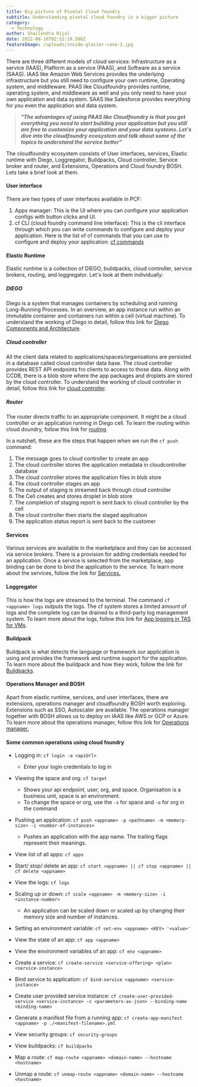 ```yaml
---
title: Big picture of Pivotal Cloud foundry
subtitle: Understanding pivotal cloud foundry in a bigger picture
category:
  - Technology
author: Shailendra Rijal
date: 2022-08-16T02:52:19.506Z
featureImage: /uploads/inside-glacier-cave-2.jpg
---
```

There are three different models of cloud services: Infrastructure as a service (IAAS), Platform as a service (PAAS), and Software as a service (SAAS). IAAS like Amazon Web Services provides the underlying infrastructure but you still need to configure your own runtime, Operating system, and middleware. PAAS like Cloudfoundry provides runtime, operating system, and middleware as well and you only need to have your own application and data system. SAAS like Salesforce provides everything for you even the application and data system. 

> ***"The advantages of using PAAS like Cloudfoundry is that you get everything you need to start building your application but you still are free to customize your application and your data systems. Let's dive into the cloudfoundry ecosystem and talk about some of the topics to understand the service better"***

The cloudfoundry ecosystem consists of User interfaces, services, Elastic runtime with Diego, Loggregator, Buildpacks, Cloud controller, Service broker and router, and Extensions, Operations and Cloud foundry BOSH. Lets take a brief look at them.

#### User interface

There are two types of user interfaces available in PCF:

1. Apps manager: This is the UI where you can configure your application configs with button clicks and UI.
2. cf CLI (cloud foundry command line interface): This is the cli interface through which you can write commands to configure and deploy your application. Here is the list of cf commands that you can use to configure and deploy your application: [cf commands](https://cli.cloudfoundry.org/en-US/v8/)

#### Elastic Runtime

Elastic runtime is a collection of DIEGO, buildpacks, cloud controller, service brokers, routing, and loggregator. Let's look at them individually:

##### DIEGO

Diego is a system that manages containers by scheduling and running Long-Running Processes. In an overview, an app instance run within an immutable container and containers run within a cell (virtual machine).  To understand the working of Diego in detail, follow this link for [Diego Components and Architecture](https://docs.pivotal.io/application-service/2-13/concepts/diego/diego-architecture.html).

##### Cloud controller

All the client data related to applications/spaces/organisations are persisted in a database called cloud controller data base. The cloud controller provides REST API endpoints fro clients to access to those data. Along with CCDB, there is a blob store where the app packages and droplets are stored by the cloud controller. To understand the working of cloud controller in detail, follow this link for [cloud controller](https://docs.pivotal.io/application-service/2-13/concepts/architecture/cloud-controller.html).

##### Router

The router directs traffic to an appropriate component. It might be a cloud controller or an application running in Diego cell. To learn the routing within cloud doundry, follow this link for [routing](https://docs.pivotal.io/application-service/2-13/concepts/cf-routing-architecture.html).

In a nutshell, these are the steps that happen when we run the `cf push` command:

1. The message goes to cloud controller to create an app
2. The cloud controller stores the application metadata in cloudcontroller database
3. The cloud controller stores the  application files in blob store
4. The cloud controller stages an app
5. The output of staging is streamed back through cloud controller
6. The Cell creates and stores droplet in blob store
7. The completion of staging report is sent back to cloud controller by the cell
8. The cloud controller then starts the staged application
9. The application status report is sent back to the customer

#### Services

Various services are available in the marketplace and they can be accessed via service brokers. There is a provision for adding credentials needed for an application. Once a service is selected from the marketplace, app binding can be done to bind the application to the service. To learn more about the services, follow the link for [Services.](https://docs.pivotal.io/application-service/2-13/services/overview.html)

#### Loggregator

This is how the logs are streamed to the terminal. The command `cf <appname> logs` outputs the logs. The cf system stores a limited amount of logs and the complete log can be drained to a third-party log management system. To learn more about the logs, follow this link for [App logging in TAS for VMs](https://docs.pivotal.io/application-service/2-13/devguide/deploy-apps/streaming-logs.html).

#### Buildpack

Buildpack is what detects the language or framework our application is using and provides the framework and runtime support for the application. To learn more about the buildpack and how they work, follow the link for [Buildpacks](https://docs.pivotal.io/application-service/2-13/buildpacks/index.html).

#### Operations Manager and BOSH

Apart from elastic runtime, services, and user interfaces, there are extensions, operations manager and cloudfoundry BOSH worth exploring. Extensions such as SSO, Autoscaler are available. The operations manager together with BOSH allows us to deploy on IAAS like AWS or GCP or Azure. To learn more about the operations manager, follow this link for [Operations manager.](https://docs.pivotal.io/ops-manager/2-10/index.html)

#### Some common operations using cloud foundry

* Logging in: `cf login -a <apiUrl>`

  * Enter your login credentials to log in
* Viewing the space and org: `cf target` 

  * Shows your api endpoint, user, org, and space. Organisation is a business unit, space is an environment.
  * To change the space or org, use the `-s` for space and `-o` for org in the command
* Pushing an application: `cf push <appname> -p <pathname> -m <memory-size> -i <number-of-instances>`

  * Pushes an application with the app name. The trailing flags represent their meanings.
* View list of all apps: `cf apps`
* Start/ stop/ delete an app: `cf start <appname> || cf stop <appname> || cf delete <appname>`
* View the logs: `cf logs`
* Scaling up or down: `cf scale <appname> -m <memory-size> -i <instance-number>`

  * An application can be scaled down or scaled up by changing their memory size and number of instances.
* Setting an environment variable: `cf set-env <appname> <KEY> '<value>'`
* View the state of an app: `cf app <appname>`
* View the environment variables of an app: `cf env <appname>`
* Create a service: `cf create-service <service-offering> <plan> <service-instance>`
* Bind service to application: `cf bind-service <appname> <service-instance>`
* Create user provided service instance: `cf create-user-provided-service <service-instance> -c <parameters-as-json> --binding-name <binding-name>` 
* Generate a manifest file from a running app: `cf create-app-manifest <appname> -p ./<manifest-filename>.yml`
* View security groups: `cf security-groups`
* View buildpacks: `cf buildpacks`
* Map a route: `cf map-route <appname> <domain-name> --hostname <hostname>`
* Unmap a route: `cf unmap-route <appname> <domain-name> --hostname <hostname>`